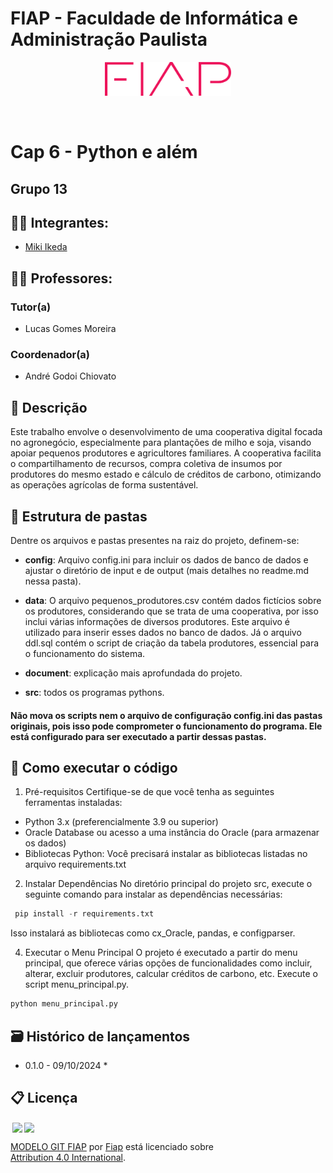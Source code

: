 # FIAP - Faculdade de Informática e Administração Paulista

<p align="center">
<a href= "https://www.fiap.com.br/"><img src="assets/logo-fiap.png" alt="FIAP - Faculdade de Informática e Admnistração Paulista" border="0" width=40% height=40%></a>
</p>

<br>

# Cap 6 - Python e além

## Grupo 13

## 👨‍🎓 Integrantes: 
- <a href="https://www.linkedin.com/in/miki-ikeda-880a141b2/">Miki Ikeda</a>

## 👩‍🏫 Professores:
### Tutor(a) 
- Lucas Gomes Moreira
### Coordenador(a)
- André Godoi Chiovato


## 📜 Descrição

Este trabalho envolve o desenvolvimento de uma cooperativa digital focada no agronegócio, especialmente para plantações de milho e soja, visando apoiar pequenos produtores e agricultores familiares. A cooperativa facilita o compartilhamento de recursos, compra coletiva de insumos por produtores do mesmo estado e cálculo de créditos de carbono, otimizando as operações agrícolas de forma sustentável.


## 📁 Estrutura de pastas

Dentre os arquivos e pastas presentes na raiz do projeto, definem-se:

- <b>config</b>: Arquivo config.ini para incluir os dados de banco de dados e ajustar o diretório de input e de output (mais detalhes no readme.md nessa pasta).

- <b>data</b>: O arquivo pequenos_produtores.csv contém dados fictícios sobre os produtores, considerando que se trata de uma cooperativa, por isso inclui várias informações de diversos produtores. Este arquivo é utilizado para inserir esses dados no banco de dados. Já o arquivo ddl.sql contém o script de criação da tabela produtores, essencial para o funcionamento do sistema.

- <b>document</b>: explicação mais aprofundada do projeto.

- <b>src</b>: todos os programas pythons.

#### Não mova os scripts nem o arquivo de configuração config.ini das pastas originais, pois isso pode comprometer o funcionamento do programa. Ele está configurado para ser executado a partir dessas pastas.

## 🔧 Como executar o código

1. Pré-requisitos
Certifique-se de que você tenha as seguintes ferramentas instaladas:

- Python 3.x (preferencialmente 3.9 ou superior)
- Oracle Database ou acesso a uma instância do Oracle (para armazenar os dados)
- Bibliotecas Python: Você precisará instalar as bibliotecas listadas no arquivo requirements.txt

2. Instalar Dependências
No diretório principal do projeto src, execute o seguinte comando para instalar as dependências necessárias:

  ```python
   pip install -r requirements.txt
 ```
Isso instalará as bibliotecas como cx_Oracle, pandas, e configparser.

4. Executar o Menu Principal
O projeto é executado a partir do menu principal, que oferece várias opções de funcionalidades como incluir, alterar, excluir produtores, calcular créditos de carbono, etc.
Execute o script menu_principal.py.
 
  ```python
  python menu_principal.py
 ```

## 🗃 Histórico de lançamentos

* 0.1.0 - 09/10/2024
    *

## 📋 Licença

<img style="height:22px!important;margin-left:3px;vertical-align:text-bottom;" src="https://mirrors.creativecommons.org/presskit/icons/cc.svg?ref=chooser-v1"><img style="height:22px!important;margin-left:3px;vertical-align:text-bottom;" src="https://mirrors.creativecommons.org/presskit/icons/by.svg?ref=chooser-v1"><p xmlns:cc="http://creativecommons.org/ns#" xmlns:dct="http://purl.org/dc/terms/"><a property="dct:title" rel="cc:attributionURL" href="https://github.com/agodoi/template">MODELO GIT FIAP</a> por <a rel="cc:attributionURL dct:creator" property="cc:attributionName" href="https://fiap.com.br">Fiap</a> está licenciado sobre <a href="http://creativecommons.org/licenses/by/4.0/?ref=chooser-v1" target="_blank" rel="license noopener noreferrer" style="display:inline-block;">Attribution 4.0 International</a>.</p>


